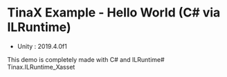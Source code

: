 # TinaX Example - Hello World (C#  via ILRuntime)

- Unity : 2019.4.0f1


This demo is completely made with C# and ILRuntime# Tinax.ILRuntime_Xasset
